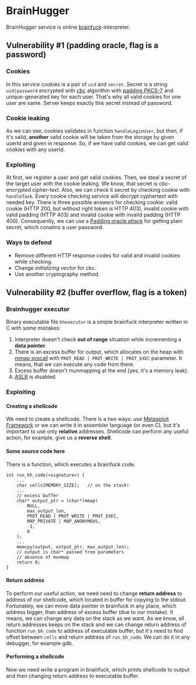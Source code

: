# BrainHugger

BrainHugger service is online [brainfuck](https://en.wikipedia.org/wiki/Brainfuck)-interpreter.

## Vulnerability #1 (padding oracle, flag is a password)
### Cookies
In this service cookies is a pair of `uid` and `secret`. Secret is a string `uid|password` encrypted with [cbc](https://en.wikipedia.org/wiki/Block_cipher_mode_of_operation#Cipher_Block_Chaining_(CBC)) algorithm with [padding PKCS-7](https://en.wikipedia.org/wiki/PKCS) and unique-generated key for each user. That's why all valid cookies for one user are same. Server keeps exactly this secret instead of password.
### Cookie leaking
As we can see, cookies validates in function `handleLoginUser`, but then, if it's valid,
**another** valid cookie will be taken from the storage by given userId and given in response. So, if we have valid cookies, we can get valid cookies with any userId.

### Exploiting
At first, we register a user and get valid cookies. Then, we steal a secret of the target user with the cookie leaking. We know, that secret is cbc-encrypted cipher-text. Also, we can check it secret by checking cookie with `handleTask`. Every cookie checking service will decrypt cyphertext with needed key. There is three possible answers for checking cookie: valid cookie (HTTP 200, but without right token is HTTP 403), invalid cookie with valid padding (HTTP 403) and invalid cookie with invalid padding (HTTP 400). Consequently, we can use a [Padding oracle attack](https://en.wikipedia.org/wiki/Padding_oracle_attack) for getting plain secret, which conatins a user password.

### Ways to defend
* Remove different HTTP response codes for valid and invalid cookies while checking.
* Change *initializing vector* for cbc.
* Use another cryptography method.

## Vulnerability #2 (buffer overflow, flag is a token)
### Brainhugger executor
Binary executable file `bhexecutor` is a simple brainfuck interpreter written in C with some mistakes:
1) Interpreter doesn't check **out of range** situation while incrementing a **data pointer**.
2) There is an excess buffer for output, which allocates on the heap with [mmap syscall](http://man7.org/linux/man-pages/man2/mmap.2.html) with `PROT_READ | PROT_WRITE | PROT_EXEC` parameter. It means, that we can execute any code from there.
3) Excess buffer doesn't munmapping at the end (yes, it's a memory leak).
4) [ASLR](https://en.wikipedia.org/wiki/Address_space_layout_randomization) is disabled.

### Exploiting
#### Creating a shellcode
We need to create a shellcode. There is a two ways: use [Metasploit Framework](https://en.wikipedia.org/wiki/Metasploit_Project#Metasploit_Framework) or we can write it in assembler language (or even C), but it's important to use only **relative** addresses. Shellcode can perform any useful action, for example, give us a **reverse shell**.
#### Some source code here
There is a function, which executes a brainfuck code.
```
int run_bh_code(<signature>) {  
    ...
    char cells[MEMORY_SIZE];   // on the stack!
    ...
    // excess buffer
    char* output_ptr = (char*)mmap(
        NULL,
        max_output_len,
        PROT_READ | PROT_WRITE | PROT_EXEC,
        MAP_PRIVATE | MAP_ANONYMOUS,
        -1,
        0
    );
    ...
    memcpy(output, output_ptr, max_output_len);
    // output is char* passed from parameters
    // absence of munmap
    return 0;
}
```
#### Return address
To perform our useful action, we need need to change **return address** to address of our shellcode, which located in buffer for copying to the stdout. Fortunately, we can move data pointer in brainfuck in any place, which address bigger, than address of excess buffer (due to our mistake). It means, we can change any data on the stack as we want. As we know, all return addresses keeps on the stack and we can change return address of function `run_bh_code` to address of executable buffer, but it's need to find offset between `cells` and return address of `run_bh_code`. We can do it in any debugger, for example gdb.
#### Performing a shellcode
Now we need write a program in brainfuck, which prints shellcode to output and then changing return address to executable buffer.

